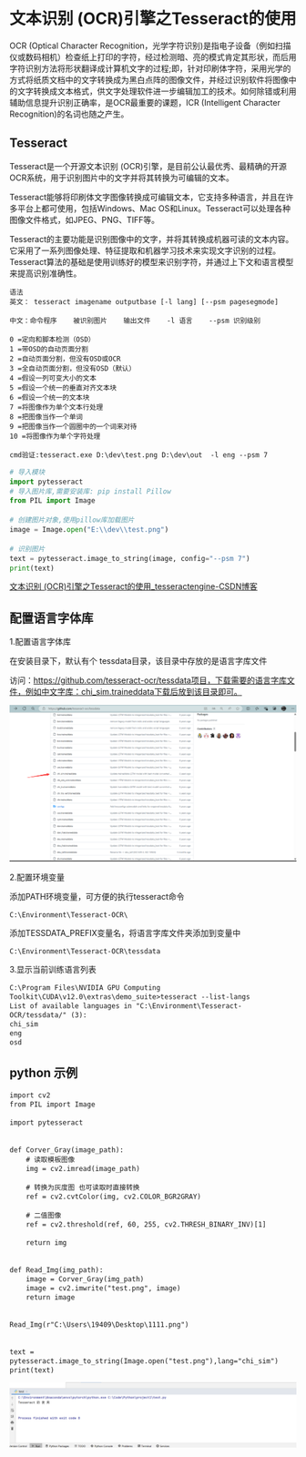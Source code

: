 # 文本识别 (OCR)引擎之Tesseract的使用

OCR (Optical Character Recognition，光学字符识别)是指电子设备（例如扫描仪或数码相机）检查纸上打印的字符，经过检测暗、亮的模式肯定其形状，而后用字符识别方法将形状翻译成计算机文字的过程;即，针对印刷体字符，采用光学的方式将纸质文档中的文字转换成为黑白点阵的图像文件，并经过识别软件将图像中的文字转换成文本格式，供文字处理软件进一步编辑加工的技术。如何除错或利用辅助信息提升识别正确率，是OCR最重要的课题，ICR (Intelligent Character Recognition)的名词也随之产生。

## Tesseract

Tesseract是一个开源文本识别 (OCR)引擎，是目前公认最优秀、最精确的开源OCR系统，用于识别图片中的文字并将其转换为可编辑的文本。

Tesseract能够将印刷体文字图像转换成可编辑文本，它支持多种语言，并且在许多平台上都可使用，包括Windows、Mac OS和Linux。Tesseract可以处理各种图像文件格式，如JPEG、PNG、TIFF等。

Tesseract的主要功能是识别图像中的文字，并将其转换成机器可读的文本内容。它采用了一系列图像处理、特征提取和机器学习技术来实现文字识别的过程。Tesseract算法的基础是使用训练好的模型来识别字符，并通过上下文和语言模型来提高识别准确性。

```
语法
英文： tesseract imagename outputbase [-l lang] [--psm pagesegmode]

中文：命令程序    被识别图片    输出文件    -l 语言    --psm 识别级别

0 =定向和脚本检测（OSD）
1 =带OSD的自动页面分割
2 =自动页面分割，但没有OSD或OCR
3 =全自动页面分割，但没有OSD（默认）
4 =假设一列可变大小的文本
5 =假设一个统一的垂直对齐文本块
6 =假设一个统一的文本块
7 =将图像作为单个文本行处理
8 =把图像当作一个单词
9 =把图像当作一个圆圈中的一个词来对待
10 =将图像作为单个字符处理

cmd验证:tesseract.exe D:\dev\test.png D:\dev\out  -l eng --psm 7
```

```python
# 导入模块
import pytesseract
# 导入图片库,需要安装库: pip install Pillow
from PIL import Image

# 创建图片对象,使用pillow库加载图片
image = Image.open("E:\\dev\\test.png")

# 识别图片
text = pytesseract.image_to_string(image, config="--psm 7")
print(text)
```

[文本识别 (OCR)引擎之Tesseract的使用_tesseractengine-CSDN博客](https://blog.csdn.net/qq_38628046/article/details/129062682)

## 配置语言字体库

1.配置语言字体库

在安装目录下，默认有个 tessdata目录，该目录中存放的是语言字库文件

访问：https://github.com/tesseract-ocr/tessdata项目，下载需要的语言字库文件，例如中文字库：chi_sim.traineddata下载后放到该目录即可。

![image-20240811192307337](../../Image/image-20240811192307337.png)

2.配置环境变量

添加PATH环境变量，可方便的执行tesseract命令

```
C:\Environment\Tesseract-OCR\
```

添加TESSDATA_PREFIX变量名，将语言字库文件夹添加到变量中

```
C:\Environment\Tesseract-OCR\tessdata
```

3.显示当前训练语言列表

```
C:\Program Files\NVIDIA GPU Computing Toolkit\CUDA\v12.0\extras\demo_suite>tesseract --list-langs
List of available languages in "C:\Environment\Tesseract-OCR/tessdata/" (3):
chi_sim
eng
osd
```

## python 示例

```
import cv2
from PIL import Image

import pytesseract


def Corver_Gray(image_path):
    # 读取模板图像
    img = cv2.imread(image_path)

    # 转换为灰度图 也可读取时直接转换
    ref = cv2.cvtColor(img, cv2.COLOR_BGR2GRAY)

    # 二值图像
    ref = cv2.threshold(ref, 60, 255, cv2.THRESH_BINARY_INV)[1]

    return img


def Read_Img(img_path):
    image = Corver_Gray(img_path)
    image = cv2.imwrite("test.png", image)
    return image


Read_Img(r"C:\Users\19409\Desktop\1111.png")


text = pytesseract.image_to_string(Image.open("test.png"),lang="chi_sim")
print(text)
```

![image-20240811192500916](../../Image/image-20240811192500916.png)